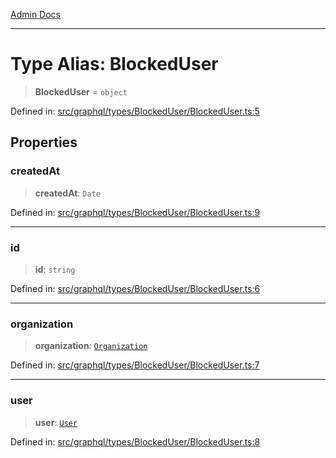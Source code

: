 [Admin Docs](/)

***

# Type Alias: BlockedUser

> **BlockedUser** = `object`

Defined in: [src/graphql/types/BlockedUser/BlockedUser.ts:5](https://github.com/gautam-divyanshu/talawa-api/blob/84910820371ade6fdca33545b3a0fc1e929731b2/src/graphql/types/BlockedUser/BlockedUser.ts#L5)

## Properties

### createdAt

> **createdAt**: `Date`

Defined in: [src/graphql/types/BlockedUser/BlockedUser.ts:9](https://github.com/gautam-divyanshu/talawa-api/blob/84910820371ade6fdca33545b3a0fc1e929731b2/src/graphql/types/BlockedUser/BlockedUser.ts#L9)

***

### id

> **id**: `string`

Defined in: [src/graphql/types/BlockedUser/BlockedUser.ts:6](https://github.com/gautam-divyanshu/talawa-api/blob/84910820371ade6fdca33545b3a0fc1e929731b2/src/graphql/types/BlockedUser/BlockedUser.ts#L6)

***

### organization

> **organization**: [`Organization`](../../../Organization/Organization/type-aliases/Organization.md)

Defined in: [src/graphql/types/BlockedUser/BlockedUser.ts:7](https://github.com/gautam-divyanshu/talawa-api/blob/84910820371ade6fdca33545b3a0fc1e929731b2/src/graphql/types/BlockedUser/BlockedUser.ts#L7)

***

### user

> **user**: [`User`](../../../User/User/type-aliases/User.md)

Defined in: [src/graphql/types/BlockedUser/BlockedUser.ts:8](https://github.com/gautam-divyanshu/talawa-api/blob/84910820371ade6fdca33545b3a0fc1e929731b2/src/graphql/types/BlockedUser/BlockedUser.ts#L8)
